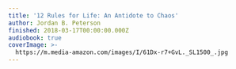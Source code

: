 ```yaml
---
title: '12 Rules for Life: An Antidote to Chaos'
author: Jordan B. Peterson
finished: 2018-03-17T00:00:00.000Z
audiobook: true
coverImage: >-
  https://m.media-amazon.com/images/I/61Dx-r7+GvL._SL1500_.jpg
---
```

